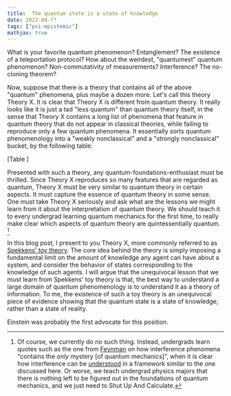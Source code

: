 ```yaml
---
title:  The quantum state is a state of knowledge
date: 2022-04-??
tags: ["psi-epistemic"]
mathjax: true
---
```


What is your favorite quantum phenomenon? Entanglement? The existence of a teleportation protocol? How about the weirdest, "quantumest" quantum phenomenon? Non-commutativity of measurements? Interference? The no-cloning theorem?

Now, suppose that there is a theory that contains all of the above "quantum" phenomena, plus maybe a dozen more. Let's call this theory Theory X. It is clear that Theory X is different from quantum theory. It really looks like it is just a tad "less quantum" than quantum theory itself, in the sense that Theory X contains a long list of phenomena that feature in quantum theory that do not appear in classical theories, while failing to reproduce only a few quantum phenomena. It essentially sorts quantum phenomenology into a "weakly nonclassical" and a "strongly nonclassical" bucket, by the following table:

[Table ]

Presented with such a theory, any quantum-foundations-enthusiast must be thrilled. Since Theory X reproduces so many features that are regarded as quantum, Theory X must be very similar to quantum theory in certain aspects. It must capture the essence of quantum theory in some sense. One must take Theory X seriously and ask what are the lessons we might learn from it about the interpretation of quantum theory. We should teach it to every undergrad learning quantum mechanics for the first time, to really make clear which aspects of quantum theory are quintessentially quantum. [^undergrad]

[^undergrad]: Of course, we currently do no such thing. Instead, undergrads learn quotes such as the one from [Feynman](https://www.feynmanlectures.caltech.edu/III_01.html) on how interference phenomena "contains the _only_ mystery [of quantum mechanics]", when it is clear how interference can be [understood](https://arxiv.org/abs/2111.13727) in a framework similar to the one discussed here. Or worse, we teach undergrad physics majors that there is nothing left to be figured out in the foundations of quantum mechanics, and we just need to Shut Up And Calculate.

In this blog post, I present to you Theory X, more commonly referred to as [Spekkens' toy theory](https://arxiv.org/abs/quant-ph/0401052). The core idea behind the theory is simply imposing a fundamental limit on the amount of knowledge any agent can have about a system, and consider the behavior of states corresponding to the knowledge of such agents. I will argue that the unequivocal lesson that we must learn from Spekkens' toy theory is that, the best way to understand a large domain of quantum phenomenology is to understand it as a theory of information. To me, the existence of such a toy theory is an unequivocal piece of evidence showing that the quantum state is a state of knowledge, rather than a state of reality.

Einstein was probably the first advocate for this position.